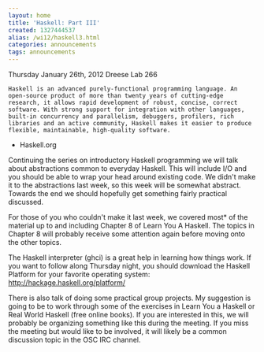 ```yaml
---
layout: home
title: 'Haskell: Part III'
created: 1327444537
alias: /wi12/haskell3.html
categories: announcements
tags: announcements
---
```

Thursday January 26th, 2012
Dreese Lab 266

    Haskell is an advanced purely-functional programming language. An open-source product of more than twenty years of cutting-edge research, it allows rapid development of robust, concise, correct software. With strong support for integration with other languages, built-in concurrency and parallelism, debuggers, profilers, rich libraries and an active community, Haskell makes it easier to produce flexible, maintainable, high-quality software.

- Haskell.org

Continuing the series on introductory Haskell programming we will talk about abstractions common to everyday Haskell. This will include I/O and you should be able to wrap your head around existing code. We didn't make it to the abstractions last week, so this week will be somewhat abstract. Towards the end we should hopefully get something fairly practical discussed.

For those of you who couldn't make it last week, we covered most* of the material up to and including Chapter 8 of Learn You A Haskell. The topics in Chapter 8 will probably receive some attention again before moving onto the other topics.

The Haskell interpreter (ghci) is a great help in learning how things work. If you want to follow along Thursday night, you should download the Haskell Platform for your favorite operating system: http://hackage.haskell.org/platform/

There is also talk of doing some practical group projects. My suggestion is going to be to work through some of the exercises in Learn You a Haskell or Real World Haskell (free online books). If you are interested in this, we will probably be organizing something like this during the meeting. If you miss the meeting but would like to be involved, it will likely be a common discussion topic in the OSC IRC channel.
